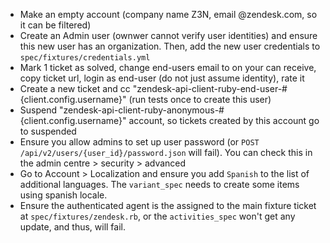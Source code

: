  - Make an empty account (company name Z3N, email <something>@zendesk.com, so it can be filtered)
 - Create an Admin user (ownwer cannot verify user identities) and ensure this new user has an organization. Then, add the new user credentials to `spec/fixtures/credentials.yml`
 - Mark 1 ticket as solved, change end-users email to on your can receive, copy ticket url, login as end-user (do not just assume identity), rate it
 - Create a new ticket and cc "zendesk-api-client-ruby-end-user-#{client.config.username}" (run tests once to create this user)
 - Suspend "zendesk-api-client-ruby-anonymous-#{client.config.username}" account, so tickets created by this account go to suspended
 - Ensure you allow admins to set up user password (or `POST /api/v2/users/{user_id}/password.json` will fail). You can check this in the admin centre > security > advanced
 - Go to Account > Localization and ensure you add `Spanish` to the list of additional languages. The `variant_spec` needs to create some items using spanish locale.
 - Ensure the authenticated agent is the assigned to the main fixture ticket at `spec/fixtures/zendesk.rb`, or the `activities_spec` won't get any update, and thus, will fail.
